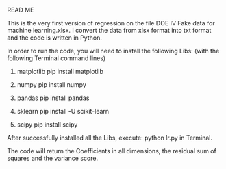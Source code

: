 READ ME

This is the very first version of regression on the file DOE IV Fake data for machine learning.xlsx. I convert the data from xlsx format into txt format and the code is written in Python.

In order to run the code, you will need to install the following Libs: (with the following Terminal command lines)
1. matplotlib
pip install matplotlib

2. numpy
pip install numpy

3. pandas
pip install pandas

4. sklearn
pip install -U scikit-learn

5. scipy
pip install scipy

After successfully installed all the Libs, execute: python lr.py in Terminal.

The code will return the Coefficients in all dimensions, the residual sum of squares and the variance score.
